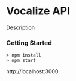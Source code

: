 # Vocalize API

Description

### Getting Started

```
> npm install
> npm start
```

http://localhost:3000
